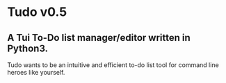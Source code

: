 # Tudo v0.5
## A **Tu**i To-**Do** list manager/editor written in Python3.

Tudo wants to be an intuitive and efficient to-do list tool for command line heroes like yourself.
